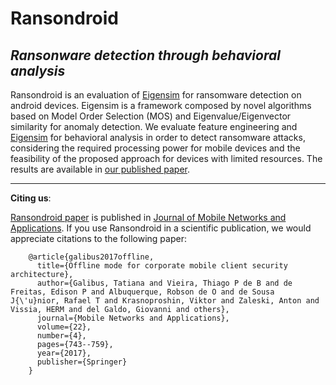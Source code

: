 # Ransondroid
## _Ransonware detection through behavioral analysis_

Ransondroid is an evaluation of [Eigensim](https://github.com/tpbvieira/eigensim) for ransomware detection on android devices. Eigensim is a framework composed by novel algorithms based on Model Order Selection (MOS) and Eigenvalue/Eigenvector similarity for anomaly detection. We evaluate feature engineering and [Eigensim](https://github.com/tpbvieira/eigensim) for behavioral analysis in order to detect ransomware attacks, considering the required processing power for mobile devices and the feasibility of the proposed approach for devices with limited resources. The results are available in [our published paper](https://lasp.unb.br/wp-content/uploads/papers/Mobile_Netw_App_Thiago.pdf).

-----
**Citing us**:

[Ransondroid paper](https://lasp.unb.br/wp-content/uploads/papers/Mobile_Netw_App_Thiago.pdf) is published in
[Journal of Mobile Networks and Applications](https://www.springer.com/journal/11036).
If you use Ransondroid in a scientific publication, we would appreciate citations to the following paper:

        @article{galibus2017offline,
          title={Offline mode for corporate mobile client security architecture},
          author={Galibus, Tatiana and Vieira, Thiago P de B and de Freitas, Edison P and Albuquerque, Robson de O and de Sousa J{\'u}nior, Rafael T and Krasnoproshin, Viktor and Zaleski, Anton and Vissia, HERM and del Galdo, Giovanni and others},
          journal={Mobile Networks and Applications},
          volume={22},
          number={4},
          pages={743--759},
          year={2017},
          publisher={Springer}
        }
